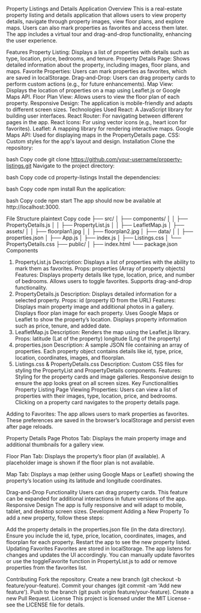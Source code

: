 Property Listings and Details Application
Overview
This is a real-estate property listing and details application that allows users to view property details, navigate through property images, view floor plans, and explore maps. Users can also mark properties as favorites and access them later. The app includes a virtual tour and drag-and-drop functionality, enhancing the user experience.

Features
Property Listing: Displays a list of properties with details such as type, location, price, bedrooms, and tenure.
Property Details Page: Shows detailed information about the property, including images, floor plans, and maps.
Favorite Properties: Users can mark properties as favorites, which are saved in localStorage.
Drag-and-Drop: Users can drag property cards to perform custom actions (e.g., for future enhancements).
Map View: Displays the location of properties on a map using Leaflet.js or Google Maps API.
Floor Plan View: Allows users to view the floor plan of each property.
Responsive Design: The application is mobile-friendly and adapts to different screen sizes.
Technologies Used
React: A JavaScript library for building user interfaces.
React Router: For navigating between different pages in the app.
React Icons: For using vector icons (e.g., heart icon for favorites).
Leaflet: A mapping library for rendering interactive maps.
Google Maps API: Used for displaying maps in the PropertyDetails page.
CSS: Custom styles for the app's layout and design.
Installation
Clone the repository:

bash
Copy code
git clone https://github.com/your-username/property-listings.git
Navigate to the project directory:

bash
Copy code
cd property-listings
Install the dependencies:

bash
Copy code
npm install
Run the application:

bash
Copy code
npm start
The app should now be available at http://localhost:3000.

File Structure
plaintext
Copy code
├── src/
│   ├── components/
│   │   ├── PropertyDetails.js
│   │   ├── PropertyList.js
│   │   ├── LeafletMap.js
│   ├── assets/
│   │   ├── floorplan1.jpg
│   │   ├── floorplan2.jpg
│   ├── data/
│   │   ├── properties.json
│   ├── App.js
│   ├── index.js
│   ├── Listings.css
│   └── PropertyDetails.css
├── public/
│   ├── index.html
└── package.json
Components
1. PropertyList.js
Description: Displays a list of properties with the ability to mark them as favorites.
Props: properties (Array of property objects)
Features:
Displays property details like type, location, price, and number of bedrooms.
Allows users to toggle favorites.
Supports drag-and-drop functionality.
2. PropertyDetails.js
Description: Displays detailed information for a selected property.
Props: id (property ID from the URL)
Features:
Displays main property image and additional photos in a gallery.
Displays floor plan image for each property.
Uses Google Maps or Leaflet to show the property’s location.
Displays property information such as price, tenure, and added date.
3. LeafletMap.js
Description: Renders the map using the Leaflet.js library.
Props:
latitude (Lat of the property)
longitude (Lng of the property)
4. properties.json
Description: A sample JSON file containing an array of properties. Each property object contains details like id, type, price, location, coordinates, images, and floorplan.
5. Listings.css & PropertyDetails.css
Description: Custom CSS files for styling the PropertyList and PropertyDetails components.
Features:
Styling for the property cards and image galleries.
Responsive design to ensure the app looks great on all screen sizes.
Key Functionalities
Property Listing Page
Viewing Properties: Users can view a list of properties with their images, type, location, price, and bedrooms. Clicking on a property card navigates to the property details page.

Adding to Favorites: The app allows users to mark properties as favorites. These preferences are saved in the browser’s localStorage and persist even after page reloads.

Property Details Page
Photos Tab: Displays the main property image and additional thumbnails for a gallery view.

Floor Plan Tab: Displays the property’s floor plan (if available). A placeholder image is shown if the floor plan is not available.

Map Tab: Displays a map (either using Google Maps or Leaflet) showing the property’s location using its latitude and longitude coordinates.

Drag-and-Drop Functionality
Users can drag property cards. This feature can be expanded for additional interactions in future versions of the app.
Responsive Design
The app is fully responsive and will adapt to mobile, tablet, and desktop screen sizes.
Development
Adding a New Property
To add a new property, follow these steps:

Add the property details in the properties.json file (in the data directory).
Ensure you include the id, type, price, location, coordinates, images, and floorplan for each property.
Restart the app to see the new property listed.
Updating Favorites
Favorites are stored in localStorage. The app listens for changes and updates the UI accordingly. You can manually update favorites or use the toggleFavorite function in PropertyList.js to add or remove properties from the favorites list.

Contributing
Fork the repository.
Create a new branch (git checkout -b feature/your-feature).
Commit your changes (git commit -am 'Add new feature').
Push to the branch (git push origin feature/your-feature).
Create a new Pull Request.
License
This project is licensed under the MIT License - see the LICENSE file for details.

